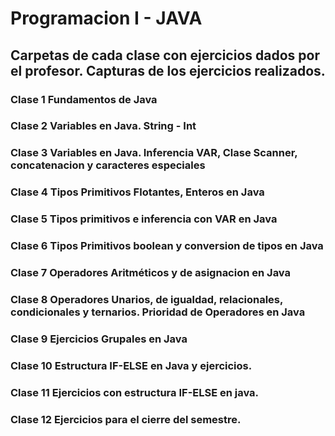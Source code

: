 # Programacion I - JAVA

## Carpetas de cada clase con ejercicios dados por el profesor. Capturas de los ejercicios realizados.

### Clase 1 Fundamentos de Java
### Clase 2 Variables en Java. String - Int
### Clase 3 Variables en Java. Inferencia VAR, Clase Scanner, concatenacion y caracteres especiales
### Clase 4 Tipos Primitivos Flotantes, Enteros en Java
### Clase 5 Tipos primitivos e inferencia con VAR en Java
### Clase 6 Tipos Primitivos boolean y conversion de tipos en Java
### Clase 7 Operadores Aritméticos y de asignacion en Java
### Clase 8 Operadores Unarios, de igualdad, relacionales, condicionales y ternarios. Prioridad de Operadores en Java
### Clase 9 Ejercicios Grupales en Java
### Clase 10 Estructura IF-ELSE en Java y ejercicios.
### Clase 11 Ejercicios con estructura IF-ELSE en java.
### Clase 12 Ejercicios para el cierre del semestre.